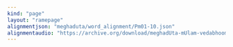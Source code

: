 ```yaml
---
kind: "page"
layout: "ramepage"
alignmentjson: "meghaduta/word_alignment/Pm01-10.json"
alignmentaudio: "https://archive.org/download/meghadUta-mUlam-vedabhoomi.org/Pm01-10.mp3"
---
```

